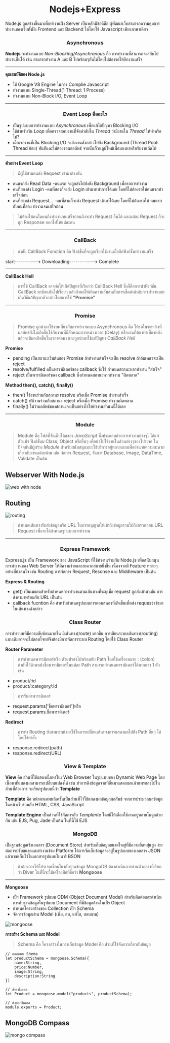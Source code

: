 <h1 align="center"><strong>Nodejs+Express</strong></h1>

Node.js ถูกสร้างขึ้นมาเพื่อทำงานฝั่ง Server เป็นหลักมีข้อดีคือ ผู้พัฒนาเว็บสามารถความคุมการทำงานของเว็บทั้งฝั่ง Frontend และ Backend ได้โดยใช้ Javascript เพียงภาษาเดียว 

<h3 align="center"><strong>Asynchronous</strong></h3>

**Nodejs** จะทำงานแบบ *Non-Blocking/Asynchronous* คือ การทำงานที่สามารถจะสลับไปทำงานอื่นได้ เช่น สามารถทำงาน A และ B ไปพร้อมๆกันได้โดยไม่ต้องรอให้อีกงานเสร็จ
***

**คุณสมบัติของ Node.js**
* ใช้ Google V8 Engine ในการ Complie Javascript
* ทำงานแบบ Single-Thread(1 Thread: 1 Process)
* ทำงานแบบ Non-Block I/O, Event Loop
***
<h3 align="center"><strong>Event Loop คืออะไร</strong></h3>

* เป็นรูปแบบการทำงานแบบ *Asynchronous* เพื่อแก้ไขปัญหา Blocking I/O
* ใช้สำหรับวัน *Loop* เพื่อตรวจสอบงานที่จัดลำดับใน *Thread* ว่ามีงานใน *Thread* ให้ทำหรือไม่?
* เมื่อเจองานที่เป็น Blocking I/O จะส่งงานดังกล่าวไปยัง Background (Thread Pool: Thread ย่อย) ทันทีและไม่ต้องรอผลลลัพธ์ จากนั้นก็วนลูปใหม่เพื่อมองหาหรือรับงานถัดไป
***

**ตัวอย่าง Event Loop**

> มีผู้ใช้สามคนส่ง Request เข้ามาต่างกัน
* คนแรกส่ง Read Data -คนแรก จะถูกส่งไปส่งยัง Background เพื่อรอการทำงาน
* คนที่สองส่ง Login -คนที่สองก็จะส่ง Login เข้ามาททำการได้เลย โดยที่ไม่ต้องรอให้คนแรกทำเสร็จก่อน
* คนที่สามส่ง Request... -คนที่สามก็จะส่ง Request เข้ามาได้เลย โดยที่ไม่ต้องรอให้ คนแรกกับคนที่สอง ทำงานจนเสร็จก่อน

> ไม่ต้องให้คนใดคนถึงทำงานจนเสร็จก่อนถึงจะทำ Request อื่นได้ และแต่ละ Request ก็จะถูก Response ออกไปให้แต่ละคน
***
<h3 align="center"><strong>CallBack</strong></h3>

> อาศัย CallBack Function คือ ฟังก์ชั่นที่จะถูกเรียกใช้งานเมื่ออีกฟังก์ชั่นทำงานเสร็จ

start----------> Downloading-----------> Complete
***

**CallBack Hell**
> การใช้ CallBack อาจก่อให้เกิดปัญหาที่เรียกว่า CallBack Hell ซึ่งก็คือการนำฟังก์ชั่น CallBack มาซ้อนกันไปเรื่อยๆ แล้วส่งผลให้เกิดความสับสนกับการเช็คค่าลำดับการทำงานเลยเกิดวิธีแก้ปัญหาดัวกล่าวโดยการใช้ **"Promise"**
***

<h3 align="center"><strong>Promise</strong></h3>

> Promise ถูกนำมาใช้งานเกี่ยวกับการทำงานแบบ Asynchronous คือ ให้รอในระหว่างที่ผลลัพธ์ยังไม่เกิดขึ้นใช้กับงานที่มีลักษณะการหน่วงเวลา (Delay) หรืองานที่ต้องทำเบื้องหลัง แล้วจะมีผลเกิดขึ้นในเวลาต่อมา และถูกนำมาใช้แก้ปัญหา *CallBack Hell*

**Promise**
* pending เป็นสถานะเริ่มต้นของ Promise
ถ้าทำงานสำเร็จจะเป็น resolve ถ้าล้มเหลวจะเป็น reject
* resolve/fulfilled ดป็นพารามิเตอร์ของ callback ซึ่งใช้
กำหนดสถานะหากทำงาน "สำเร็จ"
* reject เป็นพารามิเตอร์ของ callback ซึ่งกำหนดสถานะหากทำงาน "ผิดหลาด"

**Method then(), catch(), finally()**
* then() ใช้งานร่วมกับสถานะ resolve หรือเมื่อ Promise สำงานสำเร็จ
* catch() ฬช้วานร่วมกับสถานะ reject หรือเมื่อ Promise ทำงานผิดพลาด
* finally() ไม่ว่าผลลัพธ์ของสถานะจะเป็นอย่างไรให้ทำงานส่วนนนี้ได้เลย
***

<h3 align="center"><strong>Module</strong></h3>

> Module คือ ไฟล์ที่จัดเก็บโค้ดของ *JavaScript* ซึ่งประกอบด้วยการทำงานต่างๆไ ได้แก่ ตัวแปร ฟังก์ชั่นม Class, Object หรืออื่นๆ เพื่อนำไปใช้งานในส่วนต่างๆของโปรเจค
> ในปัจจุบันมีผู้สร้าง *Module* สำหรับสนับสนุนแบะใช้บริการอยู่หลายแบบเพื่ออำนวยความสะดวกเกี่ยวกับงานแต่ละด้าน เช่น จัดการ Request, จัดการ Database, Image, DataTime, Validate เป็นต้น

## Webserver With Node.js

![web with node](https://user-images.githubusercontent.com/106058972/226942775-28c16b06-12fc-4806-bd44-e9757abd6fa0.png)

## Routing

![routing](https://user-images.githubusercontent.com/106058972/227142974-ee669b34-3763-4cee-8a35-4214518864de.png)

> กำหนดเส้นทางรับส่งข้อมูลหรือ URL ในการอนุญาตให้เข้าถึงข้อมูลรวมไปถึงตรวกสอบ URL Request เพื่อจะได้กำหนดรูปแบบการทำงาน
***

<h3 align="center"><strong>Express Framework</strong></h3>

Express.js เป็น Framework ของ JavaScript ที่ใช้ทำงานร่วมกับ Node.js เพื่อสนับสนุนการทำงานของ Web Server ให้มีความง่ายและสะดวกสบายยิ่งขึ้น เนื่องจากมี Feature หลายๆอย่างที่น่าสนใจ เช่น Routing การจัดการ Request, Resonse และ Middleware เป็นต้น

**Express & Routing** 

* get() เป็นเมธอดสำหรับกำหนดการทำงานตามเส้นทางที่ระบุเมื่อ request ถูกส่งเข้ามาเช่น การส่งค่ามาพร้อมกับ URL เป็นต้น
* callback fucntion คือ สำหรับกำหนดรูปแบบการตอบสนองที่เกิดขึ้นเพื่อส่ง request เข้ามาในเส้นทางดังกล่าว

<h3 align="center"><strong>Class Router</strong></h3>

การทำระบบที่มีความซับซ้อนมากขึ้น มีเส้นทาง(route) มากขึ้น การเขียนระบบเส้นทาง(routing) แบบเดิมอาจจะไม่ตอบโจทย์จึงต้องมีการจัดการระบบ Routing โดยใช้ Class Router

**Router Parameter**

> การกำหนดพารามิเตอร์หรือ ตัวแปรส่งไปพร้อมกับ Path โดยใช้เครื่องหมาย : (colon) กำกับไว้ด้านหน้าชื่อพารามิเตอร์ในแต่ละ Path สามารถกำหนดพารามิเตอร์ได้มากกว่า 1 ตัว เช่น

* product/:id
* product/:category/:id

> การรับค่าพารามิเตอร์

* request.params['ชื่อพารามิเตอร์']หรือ
* request.params.ชื่อพารามิเตอร์

**Redirect**

> การทำ Routing ยังสามารถนำมาใช้ในการเปลี่ยนเส้นทางการแสดงผลไปยัง Path อื่นๆ ได้โดยใช้คำสั่ง

* response.redirect(path)
* response.redirect(URL)

<h3 align="center"><strong>View & Template</strong></h3>

**View** คือ ส่วนที่ใช้แสดงเนื้อหาในเ Web Browser ในรูปแบบของ Dynamic Web Page โดยเนื้อหาที่แสดงผลสามารถเปลี่ยนแปลงได้ เช่น ทำการดึงข้อมูลจากที่อื่นมาแสดงผลแล้วแทรกลงไปในส่วนที่ต้องการ จะเรียกรูปแบบนี้ว่า **Template**

**Template** คือ หน้าตาแอพพลิเคชั่นเป็นส่วนที่ไว้ใช้แสดงผลข้อมูลผลลัพธ์ จากการประมวลผลข้อมูลในหน้าเว็บร่วมกับ HTML, CSS, JavaScript 

**Template Engine** เป็นส่วนที่ใช้จัดการกับ *Templante* โดยมีให้เลือกใช้งานอยู่หลายโมดูลด้วยกัน เช่น EJS, Pug, Jade เป็นต้น ในที่นี้ใช้ EJS 

<h3 align="center"><strong>MongoDB</strong></h3>
เป็นฐานข้อมูลเชิงเอกสาร (Document Store) สำหรับเก็บข้อมูลขนาดใหญ่ที่มีความยืดหยุ่นสูง ง่ายต่อการปรับขนาดและทำงานข้าม Platform ได้การจัดเก็บข้อมูลจะอยู่ในรูปแบบของเอกสาร JSON แล้วเซฟเก็บไว้ในเอกสารรูปแบบไบนารี BSON

> ถ้าต้องการให้โปรเจคเซื่อมโยงกับฐานข้อมูล MongoDB ต้องดำเนินการผ่านตัวกลางที่เรียกว่า Diver ในที่นี้จะใช้เครื่องมือที่ชื่อว่า **Mongoose**
***

**Mongoose**
* เป็ฯ Framework รูปแบบ ODM (Object Document Model) สำหรับติดต่อและดำเนินการกับฐานข้อมูลในรูปแบบ Document ที่มีข้อมูลด้านในเป็ฯ Object
* กำหนดโครงสร้างของ Collection เป็ฯ Schema
* จัดการข้อมูลผ่าน Model (เพิ่ม, ลบ, แก้ไข, สอบถาม)

![mongoose](https://user-images.githubusercontent.com/106058972/227542146-c397d3e8-b173-4629-b725-cb777529c699.png)

**การสร้าง Schema และ Model**
> Schema คือ โครงสร้างในการเก็บข้อมูล
> Model คือ ส่วนที่ใช้จัดการเกี่ยวกับข้อมูล

```
// ออกแบบ Shema
let productSchema = mongoose.Schema({
    name:String,
    price:Number,
    image:String,
    description:String
})
```

```
// ส้รางโมเดล
let Product = mongoose.model("products", productSchema);

// ส่งออกโมเดล
module.exports = Product;
```

## MongoDB Compass

![mongo compass](https://user-images.githubusercontent.com/106058972/227711238-d79f4d36-8bd8-4e9c-89fc-0e074b2e79fa.png)
